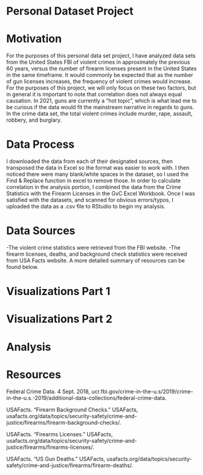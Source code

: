 # Personal Dataset Project

# Motivation
For the purposes of this personal data set project, I have analyzed data sets from the United States FBI of violent crimes in approximately the previous 60 years, versus the number of firearm licenses present in the United States in the same timeframe. It would commonly be expected that as the number of gun licenses increases, the frequency of violent crimes would increase. For the purposes of this project, we will only focus on these two factors, but in general it is important to note that correlation does not always equal causation. In 2021, guns are currently a “hot topic”, which is what lead me to be curious if the data would fit the mainstream narrative in regards to guns. In the crime data set, the total violent crimes include murder, rape, assault, robbery, and burglary.

# Data Process
I downloaded the data from each of their designated sources, then transposed the data in Excel so the format was easier to work with. I then noticed there were many blank/white spaces in the dataset, so I used the Find & Replace function in excel to remove those. In order to calculate correlation in the analysis portion, I combined the data from the Crime Statistics with the Firearm Licenses in the GvC Excel Workbook. Once I was satisfied with the datasets, and scanned for obvious errors/typos, I uploaded the data as a .csv file to RStudio to begin my analysis. 

# Data Sources
-The violent crime statistics were retrieved from the FBI website.
-The firearm licenses, deaths, and background check statistics were received from USA Facts website.
A more detailed summary of resources can be found below.

# Visualizations Part 1


# Visualizations Part 2



# Analysis


# Resources
Federal Crime Data. 4 Sept. 2018, ucr.fbi.gov/crime-in-the-u.s/2019/crime-in-the-u.s.-2019/additional-data-collections/federal-crime-data. 

USAFacts. “Firearm Background Checks.” USAFacts, usafacts.org/data/topics/security-safety/crime-and-justice/firearms/firearm-background-checks/. 

USAFacts. “Firearms Licenses.” USAFacts, usafacts.org/data/topics/security-safety/crime-and-justice/firearms/firearms-licenses/. 

USAFacts. “US Gun Deaths.” USAFacts, usafacts.org/data/topics/security-safety/crime-and-justice/firearms/firearm-deaths/. 



